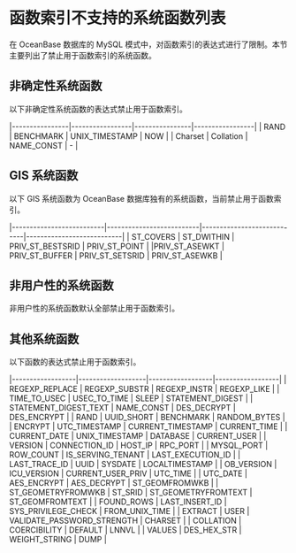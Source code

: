 # 函数索引不支持的系统函数列表

在 OceanBase 数据库的 MySQL 模式中，对函数索引的表达式进行了限制。本节主要列出了禁止用于函数索引的系统函数。

## 非确定性系统函数

以下非确定性系统函数的表达式禁止用于函数索引。

|----------------|-----------------|----------------|-----------------|
| RAND           | BENCHMARK       | UNIX_TIMESTAMP | NOW           |
| Charset        | Collation       | NAME_CONST     | -             |

## GIS 系统函数

以下 GIS 系统函数为 OceanBase 数据库独有的系统函数，当前禁止用于函数索引。

|--------------------------|--------------------------|----------------------------|---------------------------|
| ST_COVERS      | ST_DWITHIN     | PRIV_ST_BESTSRID | PRIV_ST_POINT   |
|PRIV_ST_ASEWKT  | PRIV_ST_BUFFER |  PRIV_ST_SETSRID |  PRIV_ST_ASEWKB |

## 非用户性的系统函数

非用户性的系统函数默认全部禁止用于函数索引。

## 其他系统函数

以下函数的表达式禁止用于函数索引。

|------------------|-------------------|------------------|------------------|
|  REGEXP_REPLACE  |  REGEXP_SUBSTR    |  REGEXP_INSTR    |  REGEXP_LIKE     |
|  TIME_TO_USEC    |  USEC_TO_TIME     |  SLEEP           |  STATEMENT_DIGEST  |
|  STATEMENT_DIGEST_TEXT |  NAME_CONST |  DES_DECRYPT     |  DES_ENCRYPT     |
|  RAND            |  UUID_SHORT       |  BENCHMARK       |  RANDOM_BYTES    |
|  ENCRYPT         |  UTC_TIMESTAMP    |  CURRENT_TIMESTAMP  |  CURRENT_TIME  |
|  CURRENT_DATE    |  UNIX_TIMESTAMP   |  DATABASE        |  CURRENT_USER    |
|  VERSION         |  CONNECTION_ID    |  HOST_IP         |  RPC_PORT      |
|  MYSQL_PORT      |  ROW_COUNT        |  IS_SERVING_TENANT   |  LAST_EXECUTION_ID    |
|  LAST_TRACE_ID   |  UUID             |  SYSDATE             |  LOCALTIMESTAMP  |
|  OB_VERSION      |  ICU_VERSION      |  CURRENT_USER_PRIV   |  UTC_TIME     |
|  UTC_DATE        |  AES_ENCRYPT      |  AES_DECRYPT         |  ST_GEOMFROMWKB  |
|  ST_GEOMETRYFROMWKB |  ST_SRID       |  ST_GEOMETRYFROMTEXT |  ST_GEOMFROMTEXT  |
|  FOUND_ROWS      |  LAST_INSERT_ID   |  SYS_PRIVILEGE_CHECK |  FROM_UNIX_TIME  |
|  EXTRACT         |  USER             |  VALIDATE_PASSWORD_STRENGTH |  CHARSET  |
|  COLLATION       |  COERCIBILITY     |  DEFAULT             |  LNNVL           |
|  VALUES          |  DES_HEX_STR      |  WEIGHT_STRING       |  DUMP            |
